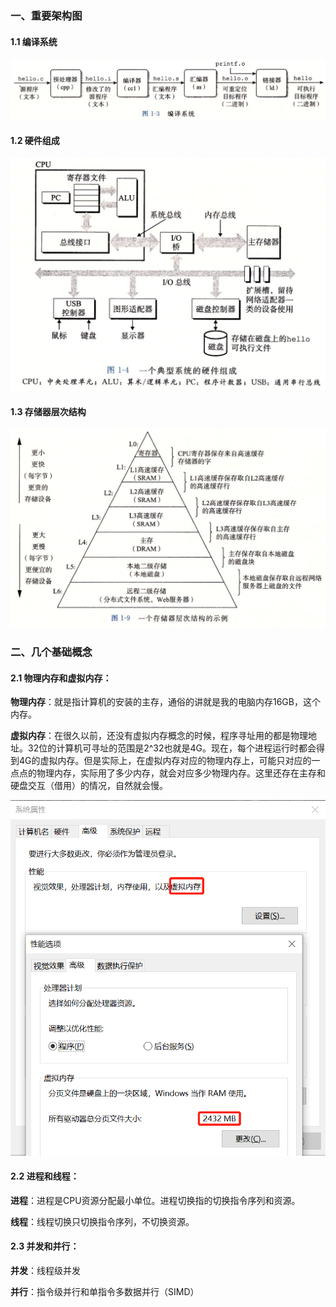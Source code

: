 ### 一、重要架构图

#### 1.1 编译系统
![avatar](编译系统.png)

#### 1.2 硬件组成
![avatar](硬件组成.png)

#### 1.3 存储器层次结构
![avatar](存储器层次结构.png)




### 二、几个基础概念

#### 2.1 物理内存和虚拟内存：

**物理内存**：就是指计算机的安装的主存，通俗的讲就是我的电脑内存16GB，这个内存。

**虚拟内存**：在很久以前，还没有虚拟内存概念的时候，程序寻址用的都是物理地址。32位的计算机可寻址的范围是2^32也就是4G。现在，每个进程运行时都会得到4G的虚拟内存。但是实际上，在虚拟内存对应的物理内存上，可能只对应的一点点的物理内存，实际用了多少内存，就会对应多少物理内存。这里还存在主存和硬盘交互（借用）的情况，自然就会慢。

![avatar](windows虚拟内存.png)

#### 2.2 进程和线程：

**进程**：进程是CPU资源分配最小单位。进程切换指的切换指令序列和资源。

**线程**：线程切换只切换指令序列，不切换资源。

#### 2.3 并发和并行：

**并发**：线程级并发

**并行**：指令级并行和单指令多数据并行（SIMD）
